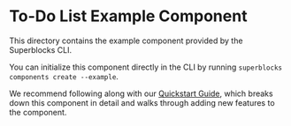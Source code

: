 # To-Do List Example Component

This directory contains the example component provided by the Superblocks CLI.

You can initialize this component directly in the CLI by running `superblocks components create --example`.

We recommend following along with our [Quickstart Guide](https://docs.superblocks.com/applications/custom-components/quickstart), which breaks down this component in detail and walks through adding new features to the component.
